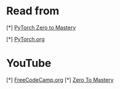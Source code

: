 <h1>Read from </h1>
[*] <a href="https://www.learnpytorch.io/00_pytorch_fundamentals/#exercises"> PyTorch Zero to Mastery</a>

[*] <a href="https://pytorch.org/get-started/locally/"> PyTorch.org </a>

<h1> YouTube </h1>
[*] <a href="https://www.youtube.com/watch?v=V_xro1bcAuA">FreeCodeCamp.org</a>
[*] <a href="https://www.youtube.com/watch?v=LyJtbe__2i0&t=3s"> Zero To Mastery </a>